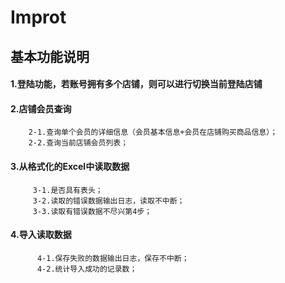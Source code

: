 # Improt

## 基本功能说明

#### 1.登陆功能，若账号拥有多个店铺，则可以进行切换当前登陆店铺

#### 2.店铺会员查询
        2-1.查询单个会员的详细信息（会员基本信息+会员在店铺购买商品信息）；
        2-2.查询当前店铺会员列表；
        
#### 3.从格式化的Excel中读取数据
         3-1.是否具有表头；
         3-2.读取的错误数据输出日志，读取不中断；
         3-3.读取有错误数据不尽兴第4步；
     
#### 4.导入读取数据
          4-1.保存失败的数据输出日志，保存不中断；
          4-2.统计导入成功的记录数；
